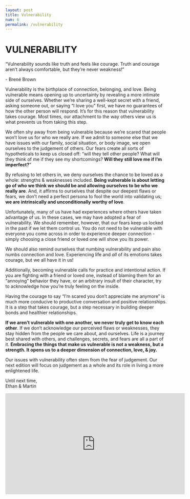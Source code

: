 ```yaml
---
layout: post
title: Vulnerability
num: 6
permalink: /vulnerability
---
```


# VULNERABILITY

<p id="quote">“Vulnerability sounds like truth and feels like courage. Truth and courage aren’t always comfortable, but they’re never weakness!”</p>   
<p id="quote-author">- Brené Brown</p>   

Vulnerability is the birthplace of connection, belonging, and love. Being vulnerable means opening up to uncertainty by revealing a more intimate side of ourselves. Whether we’re sharing a well-kept secret with a friend, asking someone out, or saying “I love you” first, we have no guarantees of how the other person will respond. It’s for this reason that vulnerability takes courage. Most times, our attachment to the way others view us is what prevents us from taking this step.

We often shy away from being vulnerable because we’re scared that people won’t love us for who we really are. If we admit to someone else that we have issues with our family, social situation, or body image, we open ourselves to the judgement of others. Our fears create all sorts of hypotheticals to keep us closed off: “will they tell other people? What will they think of me if they see my shortcomings? <b>Will they still love me if I’m imperfect?</b>”

By refusing to let others in, we deny ourselves the chance to be loved as a whole: strengths & weaknesses included. <b>Being vulnerable is about letting go of who we think we should be and allowing ourselves to be who we really are</b>. And, it affirms to ourselves that despite our deepest flaws or fears, we don’t need a perfect persona to fool the world into validating us; <b>we are intrinsically and unconditionally worthy of love</b>.

Unfortunately, many of us have had experiences where others have taken advantage of us. In these cases, we may have adopted a fear of vulnerability. We should remember, however, that our fears keep us locked in the past if we let them control us. You do not need to be vulnerable with everyone you come across in order to experience deeper connection - simply choosing a close friend or loved one will show you its power.

We should also remind ourselves that numbing vulnerability and pain also numbs connection and love. Experiencing life and <i>all</i> of its emotions takes courage, but we all have it in us!

Additionally, becoming vulnerable calls for practice and intentional action. If you are fighting with a friend or loved one, instead of blaming them for an “annoying” behavior they have, or an arbitrary insult of their character, try to acknowledge how you’re truly feeling on the inside. 

Having the courage to say “I’m scared you don’t appreciate me anymore” is much more conducive to productive conversation and positive relationships. It is a step that takes courage, but a step necessary in building deeper bonds and healthier relationships.

<b>If we aren’t vulnerable with one another, we never truly get to know each other</b>. If we don’t acknowledge our perceived flaws or weaknesses, they stay hidden from the people we care about, and ourselves. Life is a journey best shared with others, and challenges, secrets, and fears are all a part of it. <b>Embracing the things that make us vulnerable is not a weakness, but a strength. It opens us to a deeper dimension of connection, love, & joy.</b>

Our issues with vulnerability often stem from the fear of judgement. Our next edition will focus on judgement as a whole and its role in living a more enlightened life.

Until next time,  
Ethan & Martin

<iframe width="560" height="315" src="https://www.youtube.com/embed/iCvmsMzlF7o" frameborder="0" allow="autoplay; encrypted-media" allowfullscreen></iframe>

